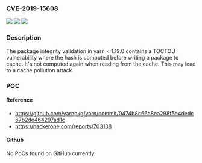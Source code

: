 ### [CVE-2019-15608](https://cve.mitre.org/cgi-bin/cvename.cgi?name=CVE-2019-15608)
![](https://img.shields.io/static/v1?label=Product&message=yarn&color=blue)
![](https://img.shields.io/static/v1?label=Version&message=n%2Fa&color=blue)
![](https://img.shields.io/static/v1?label=Vulnerability&message=Business%20Logic%20Errors%20(CWE-840)&color=brighgreen)

### Description

The package integrity validation in yarn < 1.19.0 contains a TOCTOU vulnerability where the hash is computed before writing a package to cache. It's not computed again when reading from the cache. This may lead to a cache pollution attack.

### POC

#### Reference
- https://github.com/yarnpkg/yarn/commit/0474b8c66a8ea298f5e4dedc67b2de464297ad1c
- https://hackerone.com/reports/703138

#### Github
No PoCs found on GitHub currently.

